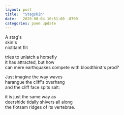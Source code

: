 ```yaml
---
layout: post
title:  "Stagskin"
date:   2020-08-04 10:51:00 -0700
categories: poem update
---
```


A stag's  
skin's   
nictitant flit  

tries to unlatch a horsefly  
it has attracted, but how  
can mere earthquakes compete with bloodthirst's prod?  

Just imagine the way waves  
harangue the cliff's overhang  
and the cliff face spits salt:  

it is just the same way as  
deershide tidally shivers all along  
the flotsam ridges of its vertebrae.  
